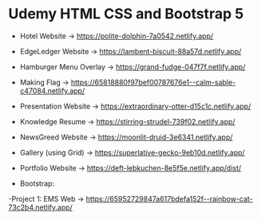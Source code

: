 # Udemy HTML CSS and Bootstrap 5

- Hotel Website -> https://polite-dolphin-7a0542.netlify.app/
- EdgeLedger Website -> https://lambent-biscuit-88a57d.netlify.app/
- Hamburger Menu Overlay -> https://grand-fudge-047f7f.netlify.app/
- Making Flag -> https://65818880f97bef00787676e1--calm-sable-c47084.netlify.app/
- Presentation Website -> https://extraordinary-otter-d15c1c.netlify.app/
- Knowledge Resume -> https://stirring-strudel-739f02.netlify.app/
- NewsGreed Website -> https://moonlit-druid-3e6341.netlify.app/
- Gallery (using Grid) -> https://superlative-gecko-9eb10d.netlify.app/
- Portfolio Website -> https://deft-lebkuchen-8e5f5e.netlify.app/dist/

- Bootstrap:

-Project 1: EMS Web -> https://65952729847a617bdefa152f--rainbow-cat-73c2b4.netlify.app/